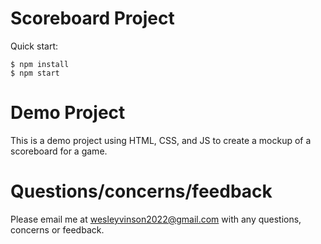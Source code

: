 # Scoreboard Project

Quick start:

```
$ npm install
$ npm start
````

# Demo Project

This is a demo project using HTML, CSS, and JS to create a mockup of a scoreboard for a game.

# Questions/concerns/feedback

Please email me at wesleyvinson2022@gmail.com with any questions, concerns or feedback.


